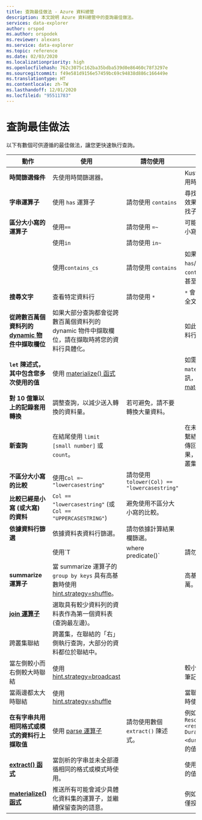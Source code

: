 ```yaml
---
title: 查詢最佳做法 - Azure 資料總管
description: 本文說明 Azure 資料總管中的查詢最佳做法。
services: data-explorer
author: orspod
ms.author: orspodek
ms.reviewer: alexans
ms.service: data-explorer
ms.topic: reference
ms.date: 02/03/2020
ms.localizationpriority: high
ms.openlocfilehash: 762c3075c162ba35bdba539d0e86460c78f3297e
ms.sourcegitcommit: f49e581d9156e57459bc69c94838d886c166449e
ms.translationtype: HT
ms.contentlocale: zh-TW
ms.lasthandoff: 12/01/2020
ms.locfileid: "95511783"
---
```

# <a name="query-best-practices"></a>查詢最佳做法

以下有數個可供遵循的最佳做法，讓您更快速執行查詢。

|動作  |使用  |請勿使用  |注意  |
|---------|---------|---------|---------|
| **時間篩選條件** | 先使用時間篩選器。 ||Kusto 已高度最佳化為使用時間篩選條件。| 
|**字串運算子**      | 使用 `has` 運算子     | 請勿使用 `contains`     | 尋找完整權杖時，`has` 的效果更好，因為其不會尋找子字串。   |
|**區分大小寫的運算子**     |  使用`==`       | 請勿使用 `=~`       |  可能的話，請使用區分大小寫的運算子。       |
| | 使用`in` | 請勿使用 `in~`|
|  | 使用`contains_cs`         | 請勿使用 `contains`        | 如果您可使用 `has`/`has_cs`，而不使用 `contains`/`contains_cs`，甚至更好。 |
| **搜尋文字**    |    查看特定資料行     |    請勿使用 `*`    |   `*` 會在所有資料行中進行全文檢索搜尋。    |
| **從跨數百萬個資料列的 [dynamic 物件](./scalar-data-types/dynamic.md)中擷取欄位**    |  如果大部分查詢都會從跨數百萬個資料列的 dynamic 物件中擷取欄位，請在擷取時將您的資料行具體化。      |         | 如此一來，您只需針對資料行擷取付費一次。    |
| **`let` 陳述式，其中包含您多次使用的值** | 使用 [materialize() 函式](./materializefunction.md) |  |   如需如何使用 `materialize()` 的詳細資訊，請參閱 [materialize()](materializefunction.md)。|
| **對 10 億筆以上的記錄套用轉換**| 調整查詢，以減少送入轉換的資料量。| 若可避免，請不要轉換大量資料。 | |
| **新查詢** | 在結尾使用 `limit [small number]` 或 `count`。 | |     在未知的資料集上執行未繫結的查詢可能會產生要傳回給用戶端的數 GB 結果，進而導致回應緩慢及叢集忙碌。|
| **不區分大小寫的比較** | 使用`Col =~ "lowercasestring"` | 請勿使用 `tolower(Col) == "lowercasestring"` |
| **比較已經是小寫 (或大寫) 的資料** | `Col == "lowercasestring"` (或 `Col == "UPPERCASESTRING"`) | 避免使用不區分大小寫的比較。||
| **依據資料行篩選** |  依據資料表資料行篩選。|請勿依據計算結果欄篩選。 | |
| | 使用`T | where predicate(<expression>)` | 請勿使用 `T | extend _value = <expression> | where predicate(_value)` ||
| **summarize 運算子** |  當 summarize 運算子的 `group by keys` 具有高基數時使用 [hint.strategy=shuffle](./shufflequery.md)。 | | 高基數理想上高於 1 百萬。|
|**[join 運算子](./joinoperator.md)** | 選取具有較少資料列的資料表作為第一個資料表 (查詢最左邊)。 ||
| 跨叢集聯結 |跨叢集，在聯結的「右」側執行查詢，大部分的資料都位於聯結中。 ||
|當左側較小而右側較大時聯結 | 使用 [hint.strategy=broadcast](./broadcastjoin.md) || 較小是指最多 100,000 筆記錄。 |
|當兩邊都太大時聯結 | 使用 [hint.strategy=shuffle](./shufflequery.md) || 當聯結索引鍵具有高基數時使用。|
|**在有字串共用相同格式或模式的資料行上擷取值**|  使用 [parse 運算子](./parseoperator.md) | 請勿使用數個 `extract()` 陳述式。  | 例如，`"Time = <time>, ResourceId = <resourceId>, Duration = <duration>, ...."` 之類的值
|**[extract() 函式](./extractfunction.md)**| 當剖析的字串並未全部遵循相同的格式或模式時使用。| |使用 REGEX 來擷取必要的值。|
| **[materialize() 函式](./materializefunction.md)** | 推送所有可能會減少具體化資料集的運算子，並繼續保留查詢的語意。 | |例如，使用篩選條件，或僅投射必要的資料行。

